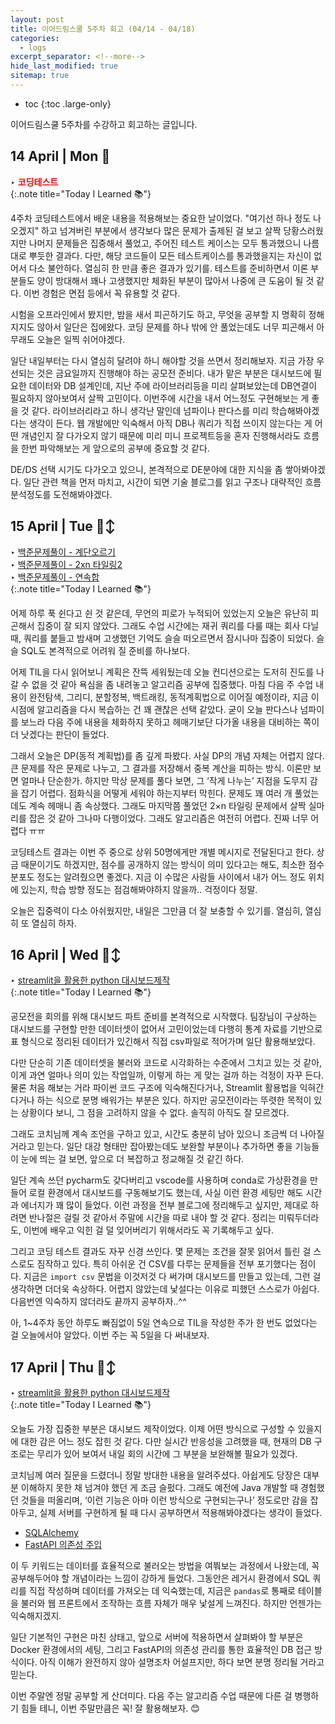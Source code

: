 ```yaml
---
layout: post
title: 이어드림스쿨 5주차 회고 (04/14 - 04/18)
categories: 
  - logs 
excerpt_separator: <!--more-->
hide_last_modified: true
sitemap: true
---
```


* toc
{:toc .large-only}

이어드림스쿨 5주차를 수강하고 회고하는 글입니다. <br>

<!--more-->
## 14 April | Mon 🤔

‣ **<span style="color:red">코딩테스트</span>** <br>
{:.note title="Today I Learned 📚"}

4주차 코딩테스트에서 배운 내용을 적용해보는 중요한 날이었다.  "여기선 하나 정도 나오겠지" 하고 넘겨버린 부분에서 생각보다 많은 문제가 출제된 걸 보고 살짝 당황스러웠지만 나머지 문제들은 집중해서 풀었고, 주어진 테스트 케이스는 모두 통과했으니 나름대로 뿌듯한 결과다. 다만, 해당 코드들이 모든 테스트케이스를 통과했을지는 자신이 없어서 다소 불안하다. 열심히 한 만큼 좋은 결과가 있기를. 테스트를 준비하면서 이론 부분들도 양이 방대해서 꽤나 고생했지만 체화된 부분이 많아서 나중에 큰 도움이 될 것 같다. 이번 경험은 면접 등에서 꼭 유용할 것 같다.

시험을 오프라인에서 봤지만, 밤을 새서 피곤하기도 하고, 무엇을 공부할 지 명확히 정해지지도 않아서 일단은 집에왔다. 코딩 문제를 하나 밖에 안 풀었는데도 너무 피곤해서 아무래도 오늘은 일찍 쉬어야겠다. 

일단 내일부터는 다시 열심히 달려야 하니 해야할 것을 쓰면서 정리해보자. 지금 가장 우선되는 것은 금요일까지 진행해야 하는 공모전 준비다. 내가 맡은 부분은 대시보드에 필요한 데이터와 DB 설계인데, 지난 주에 라이브러리등을 미리 살펴보았는데 DB연결이 필요하지 않아보여서 살짝 고민이다. 이번주에 시간을 내서 어느정도 구현해보는 게 좋을 것 같다. 라이브러리라고 하니 생각난 말인데 넘파이나 판다스를 미리 학습해봐야겠다는 생각이 든다. 웹 개발에만 익숙해서 아직 DB나 쿼리가 직접 쓰이지 않는다는 게 어떤 개념인지 잘 다가오지 않기 때문에 미리 미니 프로젝트등을 혼자 진행해서라도 흐름을 한번 파악해보는 게 앞으로의 공부에 중요할 것 같다.

DE/DS 선택 시기도 다가오고 있으니, 본격적으로 DE분야에 대한 지식을 좀 쌓아봐야겠다. 일단 관련 책을 먼저 마치고, 시간이 되면 기술 블로그를 읽고 구조나 대략적인 흐름 분석정도를 도전해봐야겠다.

## 15 April | Tue 🙂‍↕️

‣ [백준문제풀이 - 계단오르기](/devnotes/coding-tests/2025-04-14-01Boj2579/) <br>‣ [백준문제풀이 - 2xn 타일링2](/devnotes/coding-tests/2025-04-15-01Boj11727/) <br>‣ [백준문제풀이 - 연속합](/devnotes/coding-tests/2025-04-15-01Boj1912/) <br>
{:.note title="Today I Learned 📚"}

어제 하루 푹 쉰다고 쉰 것 같은데, 무언의 피로가 누적되어 있었는지 오늘은 유난히 피곤해서 집중이 잘 되지 않았다. 그래도 수업 시간에는 재귀 쿼리를 다룰 때는 회사 다닐 때, 쿼리를 붙들고 밤새며 고생했던 기억도 슬슬 떠오르면서 잠시나마 집중이 되었다. 슬슬 SQL도 본격적으로 어려워 질 준비를 하나보다.

어제 TIL을 다시 읽어보니 계획은 잔뜩 세워뒀는데 오늘 컨디션으로는 도저히 진도를 나갈 수 없을 것 같아 욕심을 좀 내려놓고 알고리즘 공부에 집중했다. 마침 다음 주 수업 내용이 완전탐색, 그리디, 분할정복, 백트래킹, 동적계획법으로 이어질 예정이라, 지금 이 시점에 알고리즘을 다시 복습하는 건 꽤 괜찮은 선택 같았다. 굳이 오늘 판다스나 넘파이를 보느라 다음 주에 내용을 체화하지 못하고 헤매기보단 다가올 내용을 대비하는 쪽이 더 낫겠다는 판단이 들었다.

그래서 오늘은 DP(동적 계획법)를 좀 깊게 파봤다. 사실 DP의 개념 자체는 어렵지 않다. 큰 문제를 작은 문제로 나누고, 그 결과를 저장해서 중복 계산을 피하는 방식. 이론만 보면 얼마나 단순한가. 하지만 막상 문제를 풀다 보면, 그 ‘작게 나누는’ 지점을 도무지 감을 잡기 어렵다. 점화식을 어떻게 세워야 하는지부터 막힌다. 문제도 꽤 여러 개 풀었는데도 계속 헤매니 좀 속상했다. 그래도 마지막쯤 풀었던 2×n 타일링 문제에서 살짝 실마리를 잡은 것 같아 그나마 다행이었다. 그래도 알고리즘은 여전히 어렵다. 진짜 너무 어렵다 ㅠㅠ

코딩테스트 결과는 이번 주 중으로 상위 50명에게만 개별 메시지로 전달된다고 한다. 상금 때문이기도 하겠지만, 점수를 공개하지 않는 방식이 의미 있다고는 해도, 최소한 점수 분포도 정도는 알려줬으면 좋겠다. 지금 이 수많은 사람들 사이에서 내가 어느 정도 위치에 있는지, 학습 방향 정도는 점검해봐야하지 않을까.. 걱정이다 정말.

오늘은 집중력이 다소 아쉬웠지만, 내일은 그만큼 더 잘 보충할 수 있기를. 열심히, 열심히 또 열심히 하자.

## 16 April | Wed 🙂‍↕️

‣ [streamlit을 활용한 python 대시보드제작](https://github.com/devyzz/roadlkill-dashboard) <br>
{:.note title="Today I Learned 📚"}

공모전을 회의를 위해 대시보드 파트 준비를 본격적으로 시작했다. 팀장님이 구상하는 대시보드를 구현할 만한 데이터셋이 없어서 고민이었는데 다행히 통계 자료를 기반으로 표 형식으로 정리된 데이터가 있긴해서 직접 csv파일로 적어가며 일단 활용해보았다.

다만 단순히 기존 데이터셋을 불러와 코드로 시각화하는 수준에서 그치고 있는 것 같아, 이게 과연 얼마나 의미 있는 작업일까, 이렇게 하는 게 맞는 걸까 하는 걱정이 자꾸 든다. 물론 처음 해보는 거라 파이썬 코드 구조에 익숙해진다거나, Streamlit 활용법을 익혀간다거나 하는 식으로 분명 배워가는 부분은 있다. 하지만 공모전이라는 뚜렷한 목적이 있는 상황이다 보니, 그 점을 고려하지 않을 수 없다. 솔직히 아직도 잘 모르겠다.

그래도 코치님께 계속 조언을 구하고 있고, 시간도 충분히 남아 있으니 조금씩 더 나아질 거라고 믿는다. 일단 대강 형태만 잡아봤는데도 보완할 부분이나 추가하면 좋을 기능들이 눈에 띄는 걸 보면, 앞으로 더 복잡하고 정교해질 것 같긴 하다.

일단 계속 쓰던 pycharm도 갖다버리고 vscode를 사용하며 conda로 가상환경을 만들어 로컬 환경에서 대시보드를 구동해보기도 했는데, 사실 이런 환경 세팅만 해도 시간과 에너지가 꽤 많이 들었다. 이런 과정을 전부 블로그에 정리해두고 싶지만, 제대로 하려면 반나절은 걸릴 것 같아서 주말에 시간을 따로 내야 할 것 같다. 정리는 미뤄두더라도, 이번에 배우고 익힌 걸 덜 잊어버리기 위해서라도 꼭 기록해두고 싶다.

그리고 코딩 테스트 결과도 자꾸 신경 쓰인다. 몇 문제는 조건을 잘못 읽어서 틀린 걸 스스로도 짐작하고 있다. 특히 아쉬운 건 CSV를 다루는 문제들을 전부 포기했다는 점이다. 지금은 `import csv` 문법을 이것저것 다 써가며 대시보드를 만들고 있는데, 그런 걸 생각하면 더더욱 속상하다. 어렵지 않았는데 낯설다는 이유로 피했던 스스로가 아쉽다. 다음번엔 익숙하지 않더라도 끝까지 공부하자..^^

아, 1~4주차 동안 하루도 빠짐없이 5일 연속으로 TIL을 작성한 주가 한 번도 없었다는 걸 오늘에서야 알았다. 이번 주는 꼭 5일을 다 써내보자.

## 17 April | Thu 🙂‍↕️

‣ [streamlit을 활용한 python 대시보드제작](https://github.com/devyzz/roadlkill-dashboard) <br>
{:.note title="Today I Learned 📚"}

오늘도 가장 집중한 부분은 대시보드 제작이었다. 이제 어떤 방식으로 구성할 수 있을지에 대한 감은 어느 정도 잡힌 것 같다. 다만 실시간 반응성을 고려했을 때, 현재의 DB 구조로는 무리가 있어 보여서 내일 회의 시간에 그 부분을 보완해볼 필요가 있겠다.

코치님께 여러 질문을 드렸더니 정말 방대한 내용을 알려주셨다. 아쉽게도 당장은 대부분 이해하지 못한 채 넘겨야 했던 게 조금 슬펐다. 그래도 예전에 Java 개발할 때 경험했던 것들을 떠올리며, ‘이런 기능은 아마 이런 방식으로 구현되는구나’ 정도로만 감을 잡아두고, 실제 서버를 구현하게 될 때 다시 공부하면서 적용해봐야겠다는 생각이 들었다.

- [SQLAlchemy](https://www.sqlalchemy.org/)
- [FastAPI 의존성 주입](https://fastapi.tiangolo.com/tutorial/dependencies/)

이 두 키워드는 데이터를 효율적으로 불러오는 방법을 여쭤보는 과정에서 나왔는데, 꼭 공부해두어야 할 개념이라는 느낌이 강하게 들었다. 그동안은 레거시 환경에서 SQL 쿼리를 직접 작성하며 데이터를 가져오는 데 익숙했는데, 지금은 `pandas`로 통째로 테이블을 불러와 웹 프론트에서 조작하는 흐름 자체가 매우 낯설게 느껴진다. 하지만 언젠가는 익숙해지겠지.

일단 기본적인 구현은 마친 상태고, 앞으로 서버에 적용하면서 살펴봐야 할 부분은 Docker 환경에서의 세팅, 그리고 FastAPI의 의존성 관리를 통한 효율적인 DB 접근 방식이다. 아직 이해가 완전하지 않아 설명조차 어설프지만, 하다 보면 분명 정리될 거라고 믿는다.

이번 주말엔 정말 공부할 게 산더미다. 다음 주는 알고리즘 수업 때문에 다른 걸 병행하기 힘들 테니, 이번 주말만큼은 꼭! 잘 활용해보자. 😊